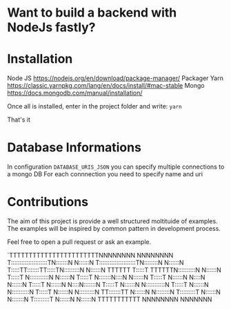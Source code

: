 # Want to build a backend with NodeJs fastly?

# Installation
Node JS https://nodejs.org/en/download/package-manager/
Packager Yarn https://classic.yarnpkg.com/lang/en/docs/install/#mac-stable
Mongo https://docs.mongodb.com/manual/installation/

Once all is installed, enter in the project folder and write:
`yarn`

That's it


# Database Informations

In configuration `DATABASE_URIS_JSON` you can specify multiple connections to a mongo DB
For each connnection you need to specify name and uri

# Contributions 

The aim of this project is provide a well structured moltituide of examples.
The examples will be inspired by common pattern in development process.

Feel free to open a pull request or ask an example.



                                               
                                               
`TTTTTTTTTTTTTTTTTTTTTTTNNNNNNNN        NNNNNNNN
T:::::::::::::::::::::TN:::::::N       N::::::N
T:::::::::::::::::::::TN::::::::N      N::::::N
T:::::TT:::::::TT:::::TN:::::::::N     N::::::N
TTTTTT  T:::::T  TTTTTTN::::::::::N    N::::::N
        T:::::T        N:::::::::::N   N::::::N
        T:::::T        N:::::::N::::N  N::::::N
        T:::::T        N::::::N N::::N N::::::N
        T:::::T        N::::::N  N::::N:::::::N
        T:::::T        N::::::N   N:::::::::::N
        T:::::T        N::::::N    N::::::::::N
        T:::::T        N::::::N     N:::::::::N
      TT:::::::TT      N::::::N      N::::::::N
      T:::::::::T      N::::::N       N:::::::N
      T:::::::::T      N::::::N        N::::::N
      TTTTTTTTTTT      NNNNNNNN         NNNNNNN
